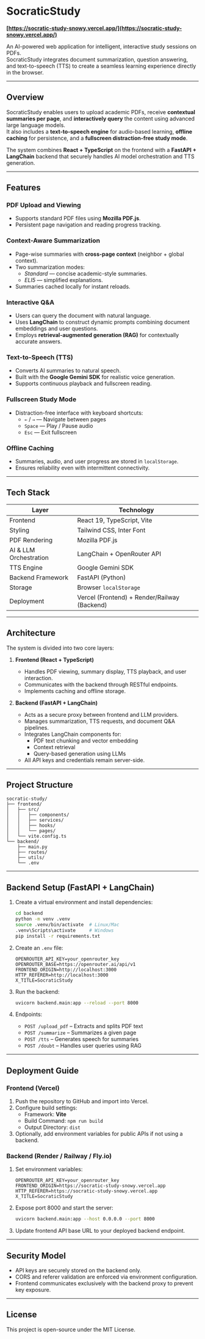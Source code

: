 # SocraticStudy  
**[https://socratic-study-snowy.vercel.app/](https://socratic-study-snowy.vercel.app/)**  

An AI-powered web application for intelligent, interactive study sessions on PDFs.  
SocraticStudy integrates document summarization, question answering, and text-to-speech (TTS) to create a seamless learning experience directly in the browser.  

---

## Overview

SocraticStudy enables users to upload academic PDFs, receive **contextual summaries per page**, and **interactively query** the content using advanced large language models.  
It also includes a **text-to-speech engine** for audio-based learning, **offline caching** for persistence, and a **fullscreen distraction-free study mode**.  

The system combines **React + TypeScript** on the frontend with a **FastAPI + LangChain** backend that securely handles AI model orchestration and TTS generation.

---

## Features

### PDF Upload and Viewing  
- Supports standard PDF files using **Mozilla PDF.js**.  
- Persistent page navigation and reading progress tracking.

### Context-Aware Summarization  
- Page-wise summaries with **cross-page context** (neighbor + global context).  
- Two summarization modes:  
  - *Standard* — concise academic-style summaries.  
  - *ELI5* — simplified explanations.  
- Summaries cached locally for instant reloads.

### Interactive Q&A  
- Users can query the document with natural language.  
- Uses **LangChain** to construct dynamic prompts combining document embeddings and user questions.  
- Employs **retrieval-augmented generation (RAG)** for contextually accurate answers.

### Text-to-Speech (TTS)  
- Converts AI summaries to natural speech.  
- Built with the **Google Gemini SDK** for realistic voice generation.  
- Supports continuous playback and fullscreen reading.

### Fullscreen Study Mode  
- Distraction-free interface with keyboard shortcuts:  
  - `←` / `→` — Navigate between pages  
  - `Space` — Play / Pause audio  
  - `Esc` — Exit fullscreen  

### Offline Caching  
- Summaries, audio, and user progress are stored in `localStorage`.  
- Ensures reliability even with intermittent connectivity.

---

## Tech Stack

| Layer | Technology |
|-------|-------------|
| Frontend | React 19, TypeScript, Vite |
| Styling | Tailwind CSS, Inter Font |
| PDF Rendering | Mozilla PDF.js |
| AI & LLM Orchestration | LangChain + OpenRouter API |
| TTS Engine | Google Gemini SDK |
| Backend Framework | FastAPI (Python) |
| Storage | Browser `localStorage` |
| Deployment | Vercel (Frontend) + Render/Railway (Backend) |

---

## Architecture

The system is divided into two core layers:

1. **Frontend (React + TypeScript)**  
   - Handles PDF viewing, summary display, TTS playback, and user interaction.  
   - Communicates with the backend through RESTful endpoints.  
   - Implements caching and offline storage.

2. **Backend (FastAPI + LangChain)**  
   - Acts as a secure proxy between frontend and LLM providers.  
   - Manages summarization, TTS requests, and document Q&A pipelines.  
   - Integrates LangChain components for:  
     - PDF text chunking and vector embedding  
     - Context retrieval  
     - Query-based generation using LLMs  
   - All API keys and credentials remain server-side.

---

## Project Structure

```
socratic-study/
├── frontend/
│   ├── src/
│   │   ├── components/
│   │   ├── services/
│   │   ├── hooks/
│   │   └── pages/
│   └── vite.config.ts
└── backend/
    ├── main.py
    ├── routes/
    ├── utils/
    └── .env
```

---

## Backend Setup (FastAPI + LangChain)

1. Create a virtual environment and install dependencies:
   ```bash
   cd backend
   python -m venv .venv
   source .venv/bin/activate  # Linux/Mac
   .venv\Scripts\activate     # Windows
   pip install -r requirements.txt
   ```

2. Create an `.env` file:
   ```env
   OPENROUTER_API_KEY=your_openrouter_key
   OPENROUTER_BASE=https://openrouter.ai/api/v1
   FRONTEND_ORIGIN=http://localhost:3000
   HTTP_REFERER=http://localhost:3000
   X_TITLE=SocraticStudy
   ```

3. Run the backend:
   ```bash
   uvicorn backend.main:app --reload --port 8000
   ```

4. Endpoints:
   - `POST /upload_pdf` – Extracts and splits PDF text
   - `POST /summarize` – Summarizes a given page
   - `POST /tts` – Generates speech for summaries
   - `POST /doubt` – Handles user queries using RAG

---

## Deployment Guide

### Frontend (Vercel)

1. Push the repository to GitHub and import into Vercel.
2. Configure build settings:
   - Framework: **Vite**
   - Build Command: `npm run build`
   - Output Directory: `dist`
3. Optionally, add environment variables for public APIs if not using a backend.

### Backend (Render / Railway / Fly.io)

1. Set environment variables:
   ```env
   OPENROUTER_API_KEY=your_openrouter_key
   FRONTEND_ORIGIN=https://socratic-study-snowy.vercel.app
   HTTP_REFERER=https://socratic-study-snowy.vercel.app
   X_TITLE=SocraticStudy
   ```

2. Expose port 8000 and start the server:
   ```bash
   uvicorn backend.main:app --host 0.0.0.0 --port 8000
   ```

3. Update frontend API base URL to your deployed backend endpoint.

---

## Security Model

- API keys are securely stored on the backend only.
- CORS and referer validation are enforced via environment configuration.
- Frontend communicates exclusively with the backend proxy to prevent key exposure.

---

## License

This project is open-source under the MIT License.